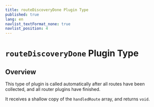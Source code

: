 ```yaml
---
title: routeDiscoveryDone Plugin Type
published: true
lang: en
navlist_textFormat_none: true
navlist_position: 4
---
```


# `routeDiscoveryDone` Plugin Type

## Overview

This type of plugin is called automatically after all routes have been collected, and all router plugins have finished.

It receives a shallow copy of the `handledRoute` array, and returns `void`.
